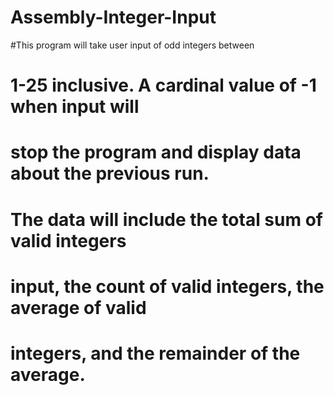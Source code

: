 # Assembly-Integer-Input

#This program will take user input of odd integers between
#	1-25 inclusive. A cardinal value of -1 when input will
#	stop the program and display data about the previous run.
#	The data will include the total sum of valid integers
#	input, the count of valid integers, the average of valid
#	integers, and the remainder of the average.
